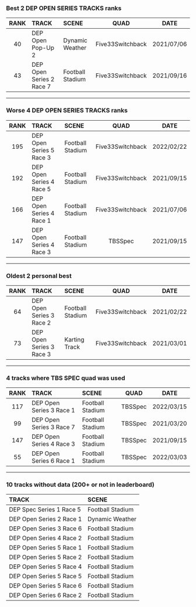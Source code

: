 ### Best 2 DEP OPEN SERIES TRACKS ranks
|RANK|TRACK|SCENE|QUAD|DATE|
|:---:|:---|:---|:---:|:---:|
|40|DEP Open Pop-Up 2|Dynamic Weather|Five33Switchback|2021/07/06|
|43|DEP Open Series 2 Race 7|Football Stadium|Five33Switchback|2021/09/16|
---
### Worse 4 DEP OPEN SERIES TRACKS ranks
|RANK|TRACK|SCENE|QUAD|DATE|
|:---:|:---|:---|:---:|:---:|
|195|DEP Open Series 5 Race 3|Football Stadium|Five33Switchback|2022/02/22|
|192|DEP Open Series 4 Race 5|Football Stadium|Five33Switchback|2021/09/15|
|166|DEP Open Series 4 Race 1|Football Stadium|Five33Switchback|2021/07/06|
|147|DEP Open Series 4 Race 3|Football Stadium|TBSSpec|2021/09/15|
---
### Oldest 2 personal best
|RANK|TRACK|SCENE|QUAD|DATE|
|:---:|:---|:---|:---:|:---:|
|64|DEP Open Series 3 Race 2|Football Stadium|Five33Switchback|2021/02/22|
|73|DEP Open Series 3 Race 3|Karting Track|Five33Switchback|2021/03/01|
---
### 4 tracks where TBS SPEC quad was used
|RANK|TRACK|SCENE|QUAD|DATE|
|:---:|:---|:---|:---:|:---:|
|117|DEP Open Series 3 Race 1|Football Stadium|TBSSpec|2022/03/15|
|99|DEP Open Series 3 Race 7|Football Stadium|TBSSpec|2021/03/20|
|147|DEP Open Series 4 Race 3|Football Stadium|TBSSpec|2021/09/15|
|55|DEP Open Series 6 Race 1|Football Stadium|TBSSpec|2022/03/03|
---
### 10 tracks without data (200+ or not in leaderboard)
|TRACK|SCENE|
|:---|:---|
|DEP Spec Series 1 Race 5|Football Stadium|
|DEP Open Series 2 Race 1|Dynamic Weather|
|DEP Open Series 3 Race 6|Football Stadium|
|DEP Open Series 4 Race 2|Football Stadium|
|DEP Open Series 5 Race 1|Football Stadium|
|DEP Open Series 5 Race 2|Football Stadium|
|DEP Open Series 5 Race 4|Football Stadium|
|DEP Open Series 5 Race 5|Football Stadium|
|DEP Open Series 5 Race 6|Football Stadium|
|DEP Open Series 6 Race 2|Football Stadium|
